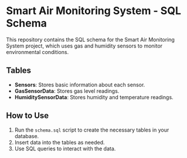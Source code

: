 # Smart Air Monitoring System - SQL Schema

This repository contains the SQL schema for the Smart Air Monitoring System project, which uses gas and humidity sensors to monitor environmental conditions.

## Tables

- **Sensors**: Stores basic information about each sensor.
- **GasSensorData**: Stores gas level readings.
- **HumiditySensorData**: Stores humidity and temperature readings.

## How to Use

1. Run the `schema.sql` script to create the necessary tables in your database.
2. Insert data into the tables as needed.
3. Use SQL queries to interact with the data.
